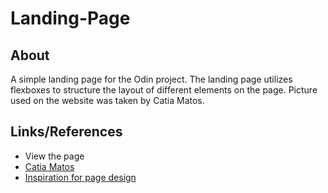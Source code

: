 # Landing-Page
## About
A simple landing page for the Odin project. The landing page utilizes flexboxes to structure the layout of different elements on the page. Picture used on the website was taken by Catia Matos.
## Links/References
* View the page
* [Catia Matos](https://www.pexels.com/@catiamatos/stats/)
* [Inspiration for page design](https://blog.hubspot.com/marketing/landing)
